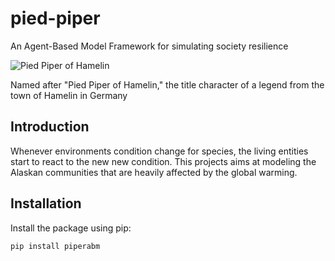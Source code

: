 # pied-piper
An Agent-Based Model Framework for simulating society resilience


![Pied Piper of Hamelin](https://upload.wikimedia.org/wikipedia/commons/thumb/d/d9/Pied_Piper2.jpg/593px-Pied_Piper2.jpg)

Named after "Pied Piper of Hamelin," the title character of a legend from the town of Hamelin in Germany

## Introduction

Whenever environments condition change for species, the living entities start to react to the new new condition. This projects aims at modeling the Alaskan communities that are heavily affected by the global warming.

## Installation

Install the package using pip:
```sh
pip install piperabm
```